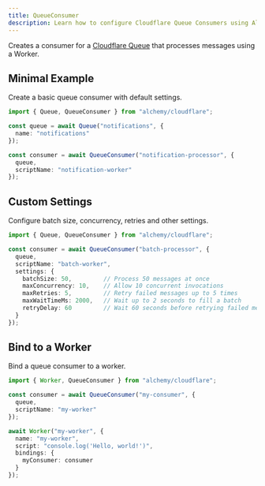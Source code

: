 ```yaml
---
title: QueueConsumer
description: Learn how to configure Cloudflare Queue Consumers using Alchemy to process messages from your Cloudflare Queues.
---
```



Creates a consumer for a [Cloudflare Queue](https://developers.cloudflare.com/queues/platform/consumers/) that processes messages using a Worker.

## Minimal Example

Create a basic queue consumer with default settings.

```ts
import { Queue, QueueConsumer } from "alchemy/cloudflare";

const queue = await Queue("notifications", {
  name: "notifications"
});

const consumer = await QueueConsumer("notification-processor", {
  queue,
  scriptName: "notification-worker"
});
```

## Custom Settings

Configure batch size, concurrency, retries and other settings.

```ts
import { Queue, QueueConsumer } from "alchemy/cloudflare";

const consumer = await QueueConsumer("batch-processor", {
  queue,
  scriptName: "batch-worker", 
  settings: {
    batchSize: 50,         // Process 50 messages at once
    maxConcurrency: 10,    // Allow 10 concurrent invocations
    maxRetries: 5,         // Retry failed messages up to 5 times
    maxWaitTimeMs: 2000,   // Wait up to 2 seconds to fill a batch
    retryDelay: 60         // Wait 60 seconds before retrying failed messages
  }
});
```

## Bind to a Worker

Bind a queue consumer to a worker.

```ts
import { Worker, QueueConsumer } from "alchemy/cloudflare";

const consumer = await QueueConsumer("my-consumer", {
  queue,
  scriptName: "my-worker"
});

await Worker("my-worker", {
  name: "my-worker",
  script: "console.log('Hello, world!')",
  bindings: {
    myConsumer: consumer
  }
});
```
